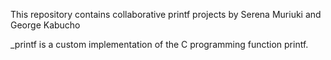 This repository contains collaborative printf projects by Serena Muriuki and George Kabucho

_printf is a custom implementation of the C programming function printf.

